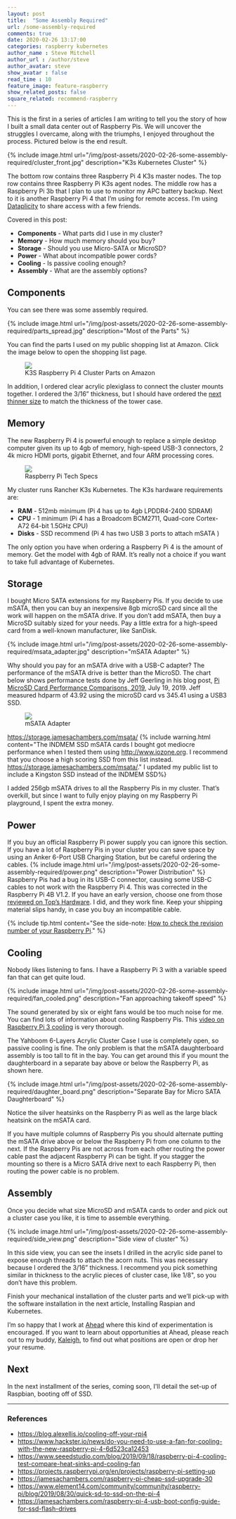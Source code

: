 ```yaml
---
layout: post
title:  "Some Assembly Required"
url: /some-assembly-required
comments: true
date: 2020-02-26 13:17:00
categories: raspberry kubernetes
author_name : Steve Mitchell
author_url : /author/steve
author_avatar: steve
show_avatar : false
read_time : 10
feature_image: feature-raspberry
show_related_posts: false
square_related: recommend-raspberry
---
```


This is the first in a series of articles I am writing to tell you the story of how I built a small data center out of Raspberry Pis. We will uncover the struggles I overcame, along with the triumphs, I enjoyed throughout the process. Pictured below is the end result.

{% include image.html url="/img/post-assets/2020-02-26-some-assembly-required/cluster_front.jpg" description="K3s Kubernetes Cluster" %}

The bottom row contains three Raspberry Pi 4 K3s master nodes. The top row contains three Raspberry Pi K3s agent nodes. The middle row has a Raspberry Pi 3b that I plan to use to monitor my APC battery backup. Next to it is another Raspberry Pi 4 that I’m using for remote access. I’m using <a href="https://www.dataplicity.com/app/">Dataplicity</a> to share access with a few friends.

Covered in this post:
* **Components** - What parts did I use in my cluster?
* **Memory** - How much memory should you buy?
* **Storage** - Should you use Micro-SATA or MicroSD?
* **Power** - What about incompatible power cords?
* **Cooling** - Is passive cooling enough?
* **Assembly** - What are the assembly options?

## Components
You can see there was some assembly required.

{% include image.html url="/img/post-assets/2020-02-26-some-assembly-required/parts_spread.jpg" description="Most of the Parts" %}

You can find the parts I used on my public shopping list at Amazon. Click the image below to open the shopping list page.

<figure>
    <a href="https://www.amazon.com/ideas/amzn1.account.AHYJ6ZRYBTXK37T2RDJPTLDER2CA/1GR6KKLS0JP9Q"><img src="/img/post-assets/2020-02-26-some-assembly-required/components.jpg"></a>
    <figcaption>K3S Raspberry Pi 4 Cluster Parts on Amazon</figcaption>
</figure>

In addition, I ordered clear acrylic plexiglass to connect the cluster mounts together. I ordered the 3/16” thickness, but I should have ordered the <a href="https://www.estreetplastics.com/1-8-x-6-x-12-Clear-Acrylic-Plexiglass-Sheet-p/1001250612.htm">next thinner size</a> to match the thickness of the tower case.

## Memory
The new Raspberry Pi 4 is powerful enough to replace a simple desktop computer given its up to 4gb of memory, high-speed USB-3 connectors, 2 4k micro HDMI ports, gigabit Ethernet, and four ARM processing cores.

<figure>
    <a href="https://www.raspberrypi.org/products/raspberry-pi-4-model-b/specifications/"><img src="/img/post-assets/2020-02-26-some-assembly-required/raspberrypispecs.png"></a>
    <figcaption>Raspberry Pi Tech Specs</figcaption>
</figure>

My cluster runs Rancher K3s Kubernetes. The K3s hardware requirements are:
* **RAM** - 512mb minimum (Pi 4 has up to 4gb LPDDR4-2400 SDRAM)
* **CPU** - 1 minimum (Pi 4 has a Broadcom BCM2711, Quad-core Cortex-A72 64-bit 1.5GHz CPU)
* **Disks** - SSD recommend (Pi 4 has two USB 3 ports to attach mSATA )

The only option you have when ordering a Raspberry Pi 4 is the amount of memory. Get the model with 4gb of RAM. It’s really not a choice if you want to take full advantage of Kubernetes. 

## Storage
I bought Micro SATA extensions for my Raspberry Pis. If you decide to use mSATA, then you can buy an inexpensive 8gb microSD card since all the work will happen on the mSATA drive. If you don’t add mSATA, then buy a MicroSD suitably sized for your needs. Pay a little extra for a high-speed card from a well-known manufacturer, like SanDisk. 

{% include image.html url="/img/post-assets/2020-02-26-some-assembly-required/msata_adapter.jpg" description="mSATA Adapter" %}

Why should you pay for an mSATA drive with a USB-C adapter? The performance of the mSATA drive is better than the MicroSD. The chart below shows performance tests done by Jeff Geerling in his blog post, <a href="https://www.jeffgeerling.com/blog/2019/raspberry-pi-microsd-card-performance-comparison-2019Raspberry">Pi MicroSD Card Performance Comparisons, 2019</a>,  July 19, 2019. Jeff measured hdparm of 43.92 using the microSD card vs 345.41 using a USB3 SSD.

<figure>
    <a href="https://www.jeffgeerling.com/blog/2019/raspberry-pi-microsd-card-performance-comparison-2019Raspberry"><img src="/img/post-assets/2020-02-26-some-assembly-required/pi-4-microsd-performance-vs-pi-3-b-plus.png"></a>
    <figcaption>mSATA Adapter</figcaption>
</figure>

https://storage.jamesachambers.com/msata/
{% include warning.html content="The INDMEM SSD mSATA cards I bought got mediocre performance when I tested them using http://www.iozone.org. I recommend that you choose a high scoring SSD from this list instead. <a href='https://storage.jamesachambers.com/msata/'>https://storage.jamesachambers.com/msata/</a>."  I updated my public list to include a Kingston SSD instead of the INDMEM SSD%}


I added 256gb mSATA drives to all the Raspberry Pis in my cluster. That’s overkill, but since I want to fully enjoy playing on my Raspberry Pi playground, I spent the extra money.
## Power
If you buy an official Raspberry Pi power supply you can ignore this section. If you have a lot of Raspberry Pis in your cluster you can save space by using an Anker 6-Port USB Charging Station, but be careful ordering the cables.
{% include image.html url="/img/post-assets/2020-02-26-some-assembly-required/power.png" description="Power Distribution" %}
Raspberry Pis had a bug in its USB-C connector, causing some USB-C cables to not work with the Raspberry Pi 4. This was corrected in the Raspberry Pi 4B V1.2. If you have an early version, choose one from those <a href="https://www.tomshardware.com/news/raspberry-pi-4-usb-c-cables-that-work,39869.html">reviewed on Top’s Hardware</a>. I did, and they work fine. Keep your shipping material slips handy, in case you buy an incompatible cable. 

{% include tip.html content="See the side-note: <a href='/how-to-check-the-revision-number-of-your-raspberry-pi'>How to check the revision number of your Raspberry Pi</a>." %}

## Cooling
Nobody likes listening to fans. I have a Raspberry Pi 3 with a variable speed fan that can get quite loud.

{% include image.html url="/img/post-assets/2020-02-26-some-assembly-required/fan_cooled.png" description="Fan approaching takeoff speed" %}

The sound generated by six or eight fans would be too much noise for me. You can find lots of information about cooling Raspberry Pis. This <a href="https://www.youtube.com/watch?v=e6okZKRwnTQ">video on Raspberry Pi 3 cooling</a> is very thorough. 

The Yahboom 6-Layers Acrylic Cluster Case I use is completely open, so passive cooling is fine. The only problem is that the mSATA daughterboard assembly is too tall to fit in the bay. You can get around this if you mount the daughterboard in a separate bay above or below the Raspberry Pi, as shown here. 

{% include image.html url="/img/post-assets/2020-02-26-some-assembly-required/daughter_board.png" description="Separate Bay for Micro SATA Daughterboard" %}

Notice the silver heatsinks on the Raspberry Pi as well as the large black heatsink on the mSATA card.

If you have multiple columns of Raspberry Pis you should alternate putting the mSATA drive above or below the Raspberry Pi from one column to the next. If the Raspberry Pis are not across from each other routing the power cable past the adjacent Raspberry Pi can be tight. If you stagger the mounting so there is a Micro SATA drive next to each Raspberry Pi, then routing the power cable is no problem.
## Assembly
Once you decide what size MicroSD and mSATA cards to order and pick out a cluster case you like, it is time to assemble everything. 

{% include image.html url="/img/post-assets/2020-02-26-some-assembly-required/side_view.png" description="Side view of cluster" %}

In this side view, you can see the insets I drilled in the acrylic side panel to expose enough threads to attach the acorn nuts. This was necessary because I ordered the 3/16” thickness. I recommend you pick something similar in thickness to the acrylic pieces of cluster case, like 1/8", so you don’t have this problem.

Finish your mechanical installation of the cluster parts and we’ll pick-up with the software installation in the next article, Installing Raspian and Kubernetes.

I’m so happy that I work at <a href="https://thinkahead.com">Ahead</a> where this kind of experimentation is encouraged. If you want to learn about opportunities at Ahead, please reach out to my buddy, <a href="mailto:kaleigh.baker@thinkahead.com">Kaleigh</a>, to find out what positions are open or drop her your resume. 

## Next
In the next installment of the series, coming soon, I'll detail the set-up of Raspbian, booting off of SSD.

----
### References
* <a href="https://blog.alexellis.io/cooling-off-your-rpi4/">https://blog.alexellis.io/cooling-off-your-rpi4</a>
* <a href="https://www.hackster.io/news/do-you-need-to-use-a-fan-for-cooling-with-the-new-raspberry-pi-4-6d523ca12453">https://www.hackster.io/news/do-you-need-to-use-a-fan-for-cooling-with-the-new-raspberry-pi-4-6d523ca12453</a>
* <a href="https://www.seeedstudio.com/blog/2019/09/18/raspberry-pi-4-cooling-test-compare-heat-sinks-and-cooling-fan/">https://www.seeedstudio.com/blog/2019/09/18/raspberry-pi-4-cooling-test-compare-heat-sinks-and-cooling-fan</a>
* <a href="https://projects.raspberrypi.org/en/projects/raspberry-pi-setting-up">https://projects.raspberrypi.org/en/projects/raspberry-pi-setting-up</a>
* <a href="https://jamesachambers.com/raspberry-pi-cheap-ssd-upgrade-30/">https://jamesachambers.com/raspberry-pi-cheap-ssd-upgrade-30</a>
* <a href="https://www.element14.com/community/community/raspberry-pi/blog/2019/08/30/quick-sd-to-ssd-on-the-pi-4">https://www.element14.com/community/community/raspberry-pi/blog/2019/08/30/quick-sd-to-ssd-on-the-pi-4</a>
*  <a href="https://jamesachambers.com/raspberry-pi-4-usb-boot-config-guide-for-ssd-flash-drives/">https://jamesachambers.com/raspberry-pi-4-usb-boot-config-guide-for-ssd-flash-drives</a>


[jekyll]:      http://jekyllrb.com
[jekyll-gh]:   https://github.com/jekyll/jekyll
[jekyll-help]: https://github.com/jekyll/jekyll-help
